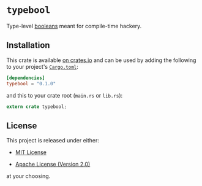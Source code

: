 # `typebool`

Type-level [booleans][boolean] meant for compile-time hackery.

## Installation

This crate is available
[on crates.io](https://crates.io/crates/typebool) and can be used by
adding the following to your project's
[`Cargo.toml`](https://doc.rust-lang.org/cargo/reference/manifest.html):

```toml
[dependencies]
typebool = "0.1.0"
```

and this to your crate root (`main.rs` or `lib.rs`):

```rust
extern crate typebool;
```

## License

This project is released under either:

- [MIT License](https://github.com/nvzqz/static-assertions-rs/blob/master/LICENSE-MIT)

- [Apache License (Version 2.0)](https://github.com/nvzqz/static-assertions-rs/blob/master/LICENSE-APACHE)

at your choosing.

[boolean]: https://en.m.wikipedia.org/wiki/Boolean
